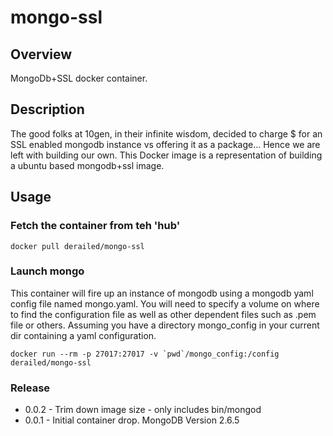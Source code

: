 # mongo-ssl

## Overview

 MongoDb+SSL docker container.

## Description

 The good folks at 10gen, in their infinite wisdom, decided to charge $
 for an SSL enabled mongodb instance vs offering it as a package...
 Hence we are left with building our own. This Docker image is a representation
 of building a ubuntu based mongodb+ssl image.

## Usage

### Fetch the container from teh 'hub'
```
docker pull derailed/mongo-ssl
```

### Launch mongo

This container will fire up an instance of mongodb using a mongodb yaml config
file named mongo.yaml. You will need to specify a volume on where to find the
configuration file as well as other dependent files such as .pem file or others.
Assuming you have a directory mongo_config in your current dir containing a yaml
configuration.

```
docker run --rm -p 27017:27017 -v `pwd`/mongo_config:/config derailed/mongo-ssl
```

### Release

* 0.0.2 - Trim down image size - only includes bin/mongod
* 0.0.1 - Initial container drop. MongoDB Version 2.6.5
